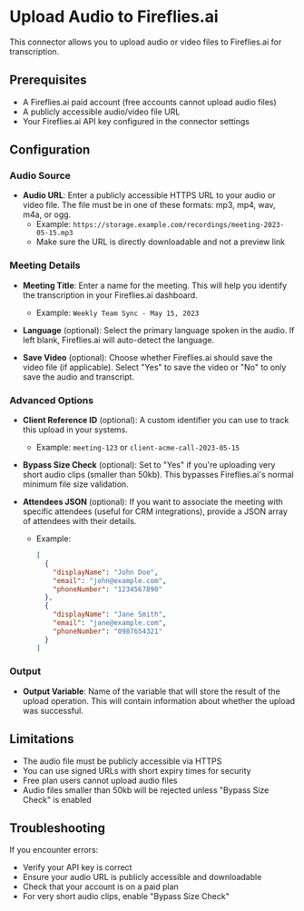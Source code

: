 # Upload Audio to Fireflies.ai

This connector allows you to upload audio or video files to Fireflies.ai for transcription.

## Prerequisites

- A Fireflies.ai paid account (free accounts cannot upload audio files)
- A publicly accessible audio/video file URL
- Your Fireflies.ai API key configured in the connector settings

## Configuration

### Audio Source

- **Audio URL**: Enter a publicly accessible HTTPS URL to your audio or video file. The file must be in one of these formats: mp3, mp4, wav, m4a, or ogg.
  - Example: `https://storage.example.com/recordings/meeting-2023-05-15.mp3`
  - Make sure the URL is directly downloadable and not a preview link

### Meeting Details

- **Meeting Title**: Enter a name for the meeting. This will help you identify the transcription in your Fireflies.ai dashboard.
  - Example: `Weekly Team Sync - May 15, 2023`

- **Language** (optional): Select the primary language spoken in the audio. If left blank, Fireflies.ai will auto-detect the language.

- **Save Video** (optional): Choose whether Fireflies.ai should save the video file (if applicable). Select "Yes" to save the video or "No" to only save the audio and transcript.

### Advanced Options

- **Client Reference ID** (optional): A custom identifier you can use to track this upload in your systems.
  - Example: `meeting-123` or `client-acme-call-2023-05-15`

- **Bypass Size Check** (optional): Set to "Yes" if you're uploading very short audio clips (smaller than 50kb). This bypasses Fireflies.ai's normal minimum file size validation.

- **Attendees JSON** (optional): If you want to associate the meeting with specific attendees (useful for CRM integrations), provide a JSON array of attendees with their details.
  - Example:
    ```json
    [
      {
        "displayName": "John Doe",
        "email": "john@example.com",
        "phoneNumber": "1234567890"
      },
      {
        "displayName": "Jane Smith",
        "email": "jane@example.com",
        "phoneNumber": "0987654321"
      }
    ]
    ```

### Output

- **Output Variable**: Name of the variable that will store the result of the upload operation. This will contain information about whether the upload was successful.

## Limitations

- The audio file must be publicly accessible via HTTPS
- You can use signed URLs with short expiry times for security
- Free plan users cannot upload audio files
- Audio files smaller than 50kb will be rejected unless "Bypass Size Check" is enabled

## Troubleshooting

If you encounter errors:
- Verify your API key is correct
- Ensure your audio URL is publicly accessible and downloadable
- Check that your account is on a paid plan
- For very short audio clips, enable "Bypass Size Check"